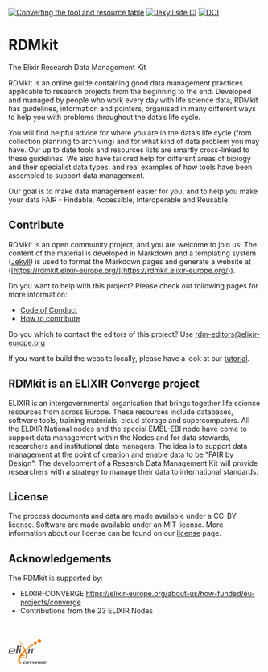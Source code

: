 [![Converting the tool and resource table](https://github.com/elixir-europe/rdmkit/workflows/Converting%20the%20tool%20and%20resource%20table/badge.svg)](https://github.com/elixir-europe/rdmkit/actions?query=workflow%3A%22Converting+the+tool+and+resource+table%22) [![Jekyll site CI](https://github.com/elixir-europe/rdmkit/workflows/Jekyll%20site%20CI/badge.svg)](https://github.com/elixir-europe/rdmkit/actions?query=workflow%3A%22Jekyll+site+CI%22) [![DOI](https://zenodo.org/badge/DOI/10.5281/zenodo.5110061.svg)](https://doi.org/10.5281/zenodo.5110061)


# RDMkit
The Elixir Research Data Management Kit

RDMkit is an online guide containing good data management practices applicable to research projects from the beginning to the end. Developed and managed by people who work every day with life science data, RDMkit has guidelines, information and pointers, organised in many different ways to help you with problems throughout the data’s life cycle.

You will find helpful advice for where you are in the data’s life cycle (from collection planning to archiving) and for what kind of data problem you may have. Our up to date tools and resources lists are smartly cross-linked to these guidelines.  We also have tailored help for different areas of biology and their specialist data types, and real examples of how tools have been assembled to support data management.  

Our goal is to make data management easier for you, and to help you make your data FAIR  - Findable, Accessible, Interoperable and Reusable. 


## Contribute

RDMkit is an open community project, and you are welcome to join us! The content of the material is developed in Markdown and a templating system ([Jekyll](http://jekyllrb.com/)) is used to format the Markdown pages and generate a website at ([https://rdmkit.elixir-europe.org/](https://rdmkit.elixir-europe.org/)).

Do you want to help with this project? Please check out following pages for more information:

* [Code of Conduct](https://rdmkit.elixir-europe.org/CODE_OF_CONDUCT)
* [How to contribute](https://rdmkit.elixir-europe.org/how_to_contribute)


Do you which to contact the editors of this project? Use [rdm-editors@elixir-europe.org](mailto:rdm-editors@elixir-europe.org )

If you want to build the website locally, please have a look at our [tutorial](https://rdmkit.elixir-europe.org/working_with_git.html#the-advantage-of-working-locally-previewing-your-changes-through-your-web-browser).


## RDMkit is an ELIXIR Converge project

ELIXIR is an intergovernmental organisation that brings together life science resources from across Europe. These resources include databases, software tools, training materials, cloud storage and supercomputers. All the ELIXIR National nodes and the special EMBL-EBI node have come to support data management within the Nodes and for data stewards, researchers and institutional data managers. The idea is to support data management at the point of creation and enable data to be "FAIR by Design". The development of a Research Data Management Kit will provide researchers with a strategy to manage their data to international standards. 


## License

The process documents and data are made available under a CC-BY license. Software are made available under an MIT license. More information about our license can be found on our [license](LICENSE) page.

## Acknowledgements

The RDMkit is supported by:
- ELIXIR-CONVERGE https://elixir-europe.org/about-us/how-funded/eu-projects/converge
- Contributions from the 23 ELIXIR Nodes

<br>
<br>
<a href="https://elixir-europe.org/about-us/how-funded/eu-projects/converge"><img src="https://raw.githubusercontent.com/elixir-europe/rdmkit/master/assets/img/converge_logo.svg" width="15%"></a>
